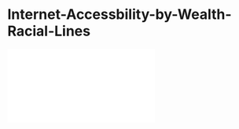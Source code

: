 # Internet-Accessbility-by-Wealth-Racial-Lines

<object data="Final_Report.pdf" type="application/pdf" width="100%">
</object>

<embed src="Final_Report.pdf" type="application/pdf">
